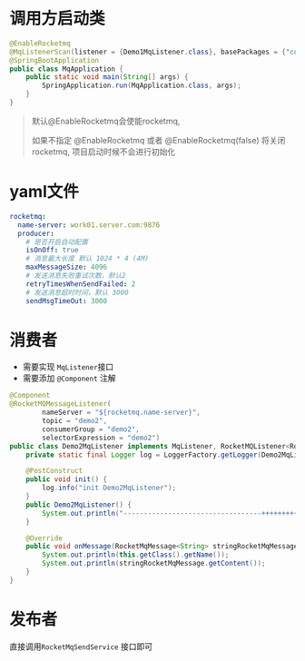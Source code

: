 # 调用方启动类

```java
@EnableRocketmq
@MqListenerScan(listener = {Demo1MqListener.class}, basePackages = {"com.concise.mq.p2", "com.concise.mq.p1"})
@SpringBootApplication
public class MqApplication {
    public static void main(String[] args) {
        SpringApplication.run(MqApplication.class, args);
    }
}
```



> 默认@EnableRocketmq会使能rocketmq,
>
> 如果不指定 @EnableRocketmq 或者 @EnableRocketmq(false) 将关闭rocketmq, 项目启动时候不会进行初始化



# yaml文件

```yaml
rocketmq:
  name-server: work01.server.com:9876
  producer:
    # 是否开启自动配置
    isOnOff: true
    # 消息最大长度 默认 1024 * 4 (4M)
    maxMessageSize: 4096
    # 发送消息失败重试次数，默认2
    retryTimesWhenSendFailed: 2
    # 发送消息超时时间，默认 3000
    sendMsgTimeOut: 3000
```

# 消费者

- 需要实现 `MqListener`接口
- 需要添加 `@Component` 注解

```java
@Component
@RocketMQMessageListener(
        nameServer = "${rocketmq.name-server}",
        topic = "demo2",
        consumerGroup = "demo2",
        selectorExpression = "demo2")
public class Demo2MqListener implements MqListener, RocketMQListener<RocketMqMessage<String>> {
    private static final Logger log = LoggerFactory.getLogger(Demo2MqListener.class);

    @PostConstruct
    public void init() {
        log.info("init Demo2MqListener");
    }
    public Demo2MqListener() {
        System.out.println("----------------------------------+++++++++++++++++++Demo2MqListener");
    }

    @Override
    public void onMessage(RocketMqMessage<String> stringRocketMqMessage) {
        System.out.println(this.getClass().getName());
        System.out.println(stringRocketMqMessage.getContent());
    }
}
```



# 发布者

直接调用`RocketMqSendService` 接口即可

